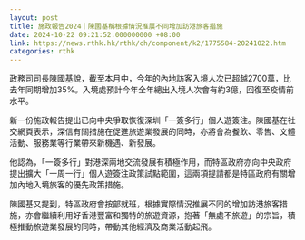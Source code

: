 ```yaml
---
layout: post
title: 施政報告2024｜陳國基稱根據情況推展不同增加訪港旅客措施
date: 2024-10-22 09:21:52.000000000 +08:00
link: https://news.rthk.hk/rthk/ch/component/k2/1775584-20241022.htm
categories: rthk
---
```


政務司司長陳國基說，截至本月中，今年的內地訪客入境人次已超越2700萬，比去年同期增加35%。入境處預計今年全年總出入境人次會有約3億，回復至疫情前水平。

新一份施政報告提出已向中央爭取恢復深圳「一簽多行」個人遊簽注。陳國基在社交網頁表示，深信有關措施在促進旅遊業發展的同時，亦將會為餐飲、零售、文體活動、服務業等行業帶來新機遇、新發展。

他認為，「一簽多行」對港深兩地交流發展有積極作用，而特區政府亦向中央政府提出擴大「一周一行」個人遊簽注政策試點範圍，這兩項提請都是特區政府有關增加內地入境旅客的優先政策措施。

陳國基又提到，特區政府會按部就班，根據實際情況推展不同的增加訪港旅客措施，亦會繼續利用好香港豐富和獨特的旅遊資源，抱著「無處不旅遊」的宗旨，積極推動旅遊業發展的同時，帶動其他經濟及商業活動起飛。
